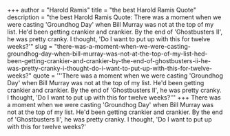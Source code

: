 +++
author = "Harold Ramis"
title = "the best Harold Ramis Quote"
description = "the best Harold Ramis Quote: There was a moment when we were casting 'Groundhog Day' when Bill Murray was not at the top of my list. He'd been getting crankier and crankier. By the end of 'Ghostbusters II', he was pretty cranky. I thought, 'Do I want to put up with this for twelve weeks?'"
slug = "there-was-a-moment-when-we-were-casting-groundhog-day-when-bill-murray-was-not-at-the-top-of-my-list-hed-been-getting-crankier-and-crankier-by-the-end-of-ghostbusters-ii-he-was-pretty-cranky-i-thought-do-i-want-to-put-up-with-this-for-twelve-weeks?"
quote = '''There was a moment when we were casting 'Groundhog Day' when Bill Murray was not at the top of my list. He'd been getting crankier and crankier. By the end of 'Ghostbusters II', he was pretty cranky. I thought, 'Do I want to put up with this for twelve weeks?'''
+++
There was a moment when we were casting 'Groundhog Day' when Bill Murray was not at the top of my list. He'd been getting crankier and crankier. By the end of 'Ghostbusters II', he was pretty cranky. I thought, 'Do I want to put up with this for twelve weeks?'
